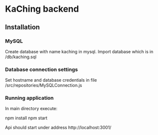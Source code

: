# KaChing backend

## Installation

### MySQL
Create database with name kaching in mysql.
Import database which is in /db/kaching.sql

### Database connection settings

Set hostname and database credentials in file /src/repositories/MySQLConnection.js

### Running application

In main directory execute:

npm install
npm start

Api should start under address http://localhost:3001/

